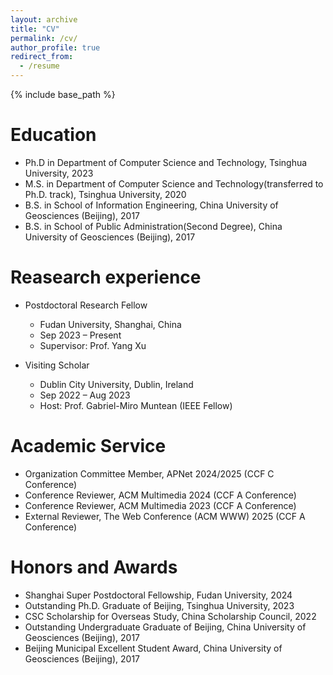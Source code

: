 ```yaml
---
layout: archive
title: "CV"
permalink: /cv/
author_profile: true
redirect_from:
  - /resume
---
```


{% include base_path %}

Education
======
* Ph.D in Department of Computer Science and Technology, Tsinghua University, 2023 
* M.S. in Department of Computer Science and Technology(transferred to Ph.D. track), Tsinghua University, 2020 
* B.S. in School of Information Engineering, China University of Geosciences (Beijing), 2017
* B.S. in School of Public Administration(Second Degree), China University of Geosciences (Beijing), 2017

Reasearch experience
======
* Postdoctoral Research Fellow
  * Fudan University, Shanghai, China
  * Sep 2023 – Present
  * Supervisor: Prof. Yang Xu

* Visiting Scholar
  * Dublin City University, Dublin, Ireland
  * Sep 2022 – Aug 2023
  * Host: Prof. Gabriel-Miro Muntean (IEEE Fellow)


Academic Service
======
* Organization Committee Member, APNet 2024/2025 (CCF C Conference)
* Conference Reviewer, ACM Multimedia 2024 (CCF A Conference)
* Conference Reviewer, ACM Multimedia 2023 (CCF A Conference)
* External Reviewer, The Web Conference (ACM WWW) 2025 (CCF A Conference)


<!-- Publications
======
  <ul>{% for post in site.publications reversed %}
    {% include archive-single-cv.html %}
  {% endfor %}</ul>
   -->
<!-- Talks
======
  <ul>{% for post in site.talks reversed %}
    {% include archive-single-talk-cv.html  %}
  {% endfor %}</ul> -->
  
<!-- Teaching
======
  <ul>{% for post in site.teaching reversed %}
    {% include archive-single-cv.html %}
  {% endfor %}</ul> -->
  
Honors and Awards
======
* Shanghai Super Postdoctoral Fellowship, Fudan University, 2024
* Outstanding Ph.D. Graduate of Beijing, Tsinghua University, 2023
* CSC Scholarship for Overseas Study, China Scholarship Council, 2022
* Outstanding Undergraduate Graduate of Beijing, China University of Geosciences (Beijing), 2017
* Beijing Municipal Excellent Student Award, China University of Geosciences (Beijing), 2017